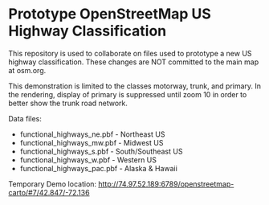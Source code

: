 # Prototype OpenStreetMap US Highway Classification

This repository is used to collaborate on files used to prototype a new US highway classification.  These changes are NOT committed to the main map at osm.org.

This demonstration is limited to the classes motorway, trunk, and primary.  In the rendering, display of primary is suppressed until zoom 10 in order to better show the trunk road network.

Data files:
* functional_highways_ne.pbf - Northeast US
* functional_highways_mw.pbf - Midwest US
* functional_highways_s.pbf - South/Southeast US
* functional_highways_w.pbf - Western US
* functional_highways_pac.pbf - Alaska & Hawaii

Temporary Demo location: http://74.97.52.189:6789/openstreetmap-carto/#7/42.847/-72.136

